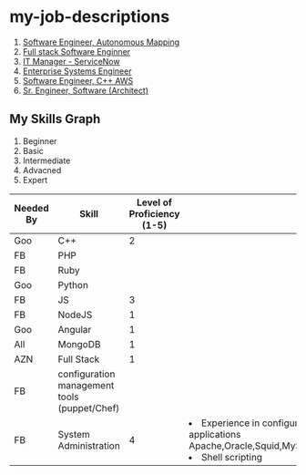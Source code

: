 # my-job-descriptions

 1. [Software Engineer, Autonomous Mapping](Software_Engineer-Autonomous_Mapping.md)
 2. [Full stack Software Enginner](Software_Engineer-Full_Stack.md)
 3. [IT Manager - ServiceNow](ITManager_ServiceNow.md)
 4. [Enterprise Systems Engineer](Enterprise_Systems_Engineer.md)
 5. [Software Engineer, C++ AWS](Software_Engineer_C++.md)
 6. [Sr. Engineer, Software (Architect)](Senior_Software_Engineer-Architect.md)


## My Skills Graph

1. Beginner
2. Basic
3. Intermediate
4. Advacned
5. Expert

|Needed By| Skill | Level of Proficiency (1-5) | Details |Targeted by 07312019 |
| --- | --- | --- | --- | --- |
| Goo |C++ | 2 | |3 |
| FB | PHP | | |
| FB | Ruby | | |
| Goo | Python | | |
| FB | JS | 3 | | 4 | 
| FB | NodeJS| 1 | | 2 |
| Goo | Angular | 1 | | 2 |
| All | MongoDB | 1 | | 2 |
| AZN | Full Stack | 1 | | 2 |
| FB | configuration management tools (puppet/Chef)| | |
| FB | System Administration | 4 | <li>Experience in configuration and maintenance of applications Apache,Oracle,Squid,MySQL,NFS,DHCP,SSH,DNS,SNMP</li><li>Shell scripting</li>| 5 |

